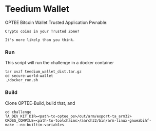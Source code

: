 # Teedium Wallet

OPTEE Bitcoin Wallet Trusted Application Pwnable:

```
Crypto coins in your Trusted Zone?

It's more likely than you think.
```

### Run

This script will run the challenge in a docker container

```
tar xvzf teedium_wallet_dist.tar.gz
cd secure-world-wallet
./docker_run.sh
```

### Build

Clone OPTEE-Build, build that, and

```
cd challenge
TA_DEV_KIT_DIR=<path-to-optee_os>/out/arm/export-ta_arm32> CROSS_COMPILE=<path-to-toolchains>/aarch32/bin/arm-linux-gnueabihf- make --no-builtin-variables
```
